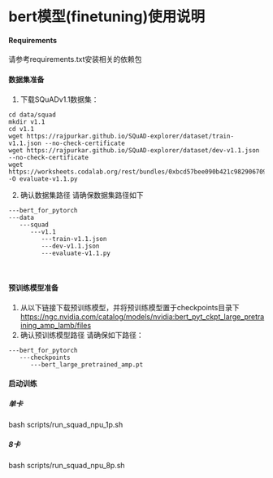 # bert模型(finetuning)使用说明

#### Requirements
请参考requirements.txt安装相关的依赖包

#### 数据集准备

1. 下载SQuADv1.1数据集：

```
cd data/squad
mkdir v1.1
cd v1.1
wget https://rajpurkar.github.io/SQuAD-explorer/dataset/train-v1.1.json --no-check-certificate
wget https://rajpurkar.github.io/SQuAD-explorer/dataset/dev-v1.1.json --no-check-certificate
wget https://worksheets.codalab.org/rest/bundles/0xbcd57bee090b421c982906709c8c27e1/contents/blob/ -O evaluate-v1.1.py
```

2. 确认数据集路径
    请确保数据集路径如下

```
---bert_for_pytorch
---data
   ---squad
      ---v1.1
         ---train-v1.1.json
         ---dev-v1.1.json
         ---evaluate-v1.1.py
```

​     

#### 预训练模型准备
1. 从以下链接下载预训练模型，并将预训练模型置于checkpoints目录下
https://ngc.nvidia.com/catalog/models/nvidia:bert_pyt_ckpt_large_pretraining_amp_lamb/files
2. 确认预训练模型路径
请确保如下路径：  

```
---bert_for_pytorch
   ---checkpoints
      ---bert_large_pretrained_amp.pt
```



#### 启动训练

##### 单卡
bash scripts/run_squad_npu_1p.sh 

##### 8卡
bash scripts/run_squad_npu_8p.sh




